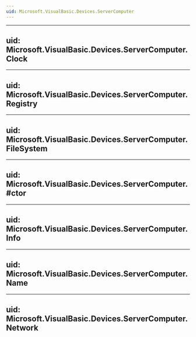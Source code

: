 ```yaml
---
uid: Microsoft.VisualBasic.Devices.ServerComputer
---
```


---
uid: Microsoft.VisualBasic.Devices.ServerComputer.Clock
---

---
uid: Microsoft.VisualBasic.Devices.ServerComputer.Registry
---

---
uid: Microsoft.VisualBasic.Devices.ServerComputer.FileSystem
---

---
uid: Microsoft.VisualBasic.Devices.ServerComputer.#ctor
---

---
uid: Microsoft.VisualBasic.Devices.ServerComputer.Info
---

---
uid: Microsoft.VisualBasic.Devices.ServerComputer.Name
---

---
uid: Microsoft.VisualBasic.Devices.ServerComputer.Network
---
